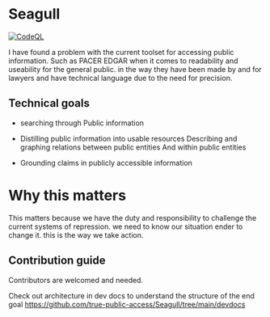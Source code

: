 
# Seagull 
[![CodeQL](https://github.com/true-public-access/begel/actions/workflows/github-code-scanning/codeql/badge.svg)](https://github.com/true-public-access/begel/actions/workflows/github-code-scanning/codeql)

I have found a problem with the current toolset for accessing public information. Such as PACER EDGAR when it comes to readability and useability for the general public. in the way they have been made by and for lawyers and have technical language due to the need for precision.    

## Technical goals 

* searching through Public information

* Distilling public information into usable resources  Describing and graphing relations between public entities And within public entities

* Grounding claims in publicly accessible information 



# Why this matters
 This  matters because we have the duty and responsibility to challenge the current systems of repression. we need to know our situation ender to change it. this is the way we take action.


## Contribution guide 

Contributors are welcomed and needed.

Check out architecture in dev docs to understand the structure of the end goal
https://github.com/true-public-access/Seagull/tree/main/devdocs
